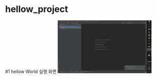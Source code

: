 # hellow_project
#1 hellow World 실행 화면
<img src ="https://github.com/HZion/hellow_project/blob/master/sceeanshot/image.png?raw=true" width = '300'>
